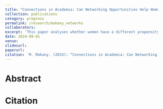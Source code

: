 ```yaml
---
title: "Connections in Academia: Can Networking Opportunities Help Women?"
collection: publications
category: progress
permalink: /research/makany_networks
collaborators:
excerpt: 'This paper analyses whether women have a different propensity to form new connections, exploiting a large scale natural experiment across all disciplines in Italian academia.'
date: 2024-09-01
venue: 
slidesurl: 
paperurl:
citation: 'M. Makany. (2024): “Connections in Academia: Can Networking Opportunities Help Women?”'
---
```


# Abstract

# Citation 
